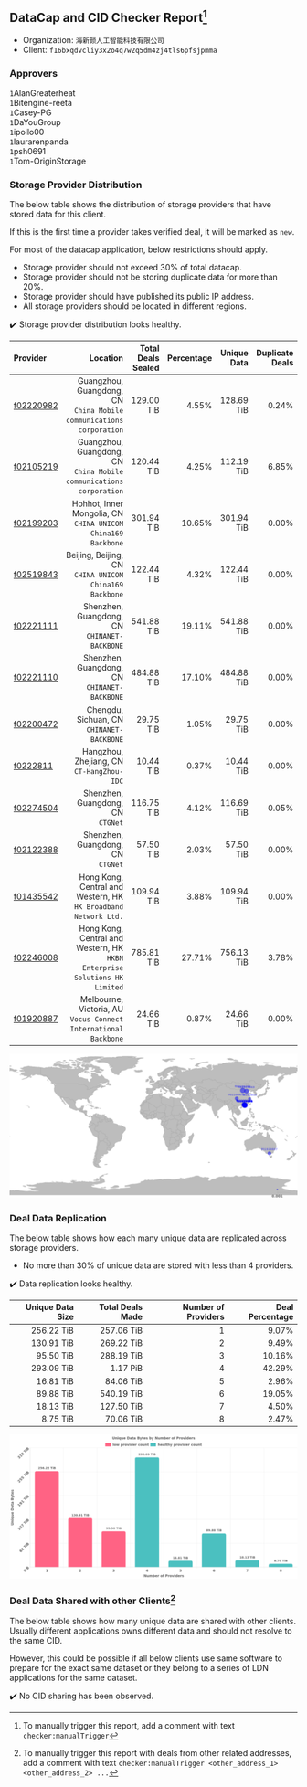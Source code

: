 ## DataCap and CID Checker Report[^1]
 - Organization: `海新颜人工智能科技有限公司`
 - Client: `f16bxqdvcliy3x2o4q7w2q5dm4zj4tls6pfsjpmma`
### Approvers
`1`AlanGreaterheat<br/>`1`Bitengine-reeta<br/>`1`Casey-PG<br/>`1`DaYouGroup<br/>`1`ipollo00<br/>`1`laurarenpanda<br/>`1`psh0691<br/>`1`Tom-OriginStorage

### Storage Provider Distribution
The below table shows the distribution of storage providers that have stored data for this client.

If this is the first time a provider takes verified deal, it will be marked as `new`.

For most of the datacap application, below restrictions should apply.
 - Storage provider should not exceed 30% of total datacap.
 - Storage provider should not be storing duplicate data for more than 20%.
 - Storage provider should have published its public IP address.
 - All storage providers should be located in different regions.

✔️ Storage provider distribution looks healthy.

| Provider                                              |                                                                      Location | Total Deals Sealed | Percentage | Unique Data | Duplicate Deals |
| :---------------------------------------------------- | ----------------------------------------------------------------------------: | -----------------: | ---------: | ----------: | --------------: |
| [f02220982](https://filfox.info/en/address/f02220982) |        Guangzhou, Guangdong, CN<br/>`China Mobile communications corporation` |         129.00 TiB |      4.55% |  128.69 TiB |           0.24% |
| [f02105219](https://filfox.info/en/address/f02105219) |        Guangzhou, Guangdong, CN<br/>`China Mobile communications corporation` |         120.44 TiB |      4.25% |  112.19 TiB |           6.85% |
| [f02199203](https://filfox.info/en/address/f02199203) |               Hohhot, Inner Mongolia, CN<br/>`CHINA UNICOM China169 Backbone` |         301.94 TiB |     10.65% |  301.94 TiB |           0.00% |
| [f02519843](https://filfox.info/en/address/f02519843) |                     Beijing, Beijing, CN<br/>`CHINA UNICOM China169 Backbone` |         122.44 TiB |      4.32% |  122.44 TiB |           0.00% |
| [f02221111](https://filfox.info/en/address/f02221111) |                               Shenzhen, Guangdong, CN<br/>`CHINANET-BACKBONE` |         541.88 TiB |     19.11% |  541.88 TiB |           0.00% |
| [f02221110](https://filfox.info/en/address/f02221110) |                               Shenzhen, Guangdong, CN<br/>`CHINANET-BACKBONE` |         484.88 TiB |     17.10% |  484.88 TiB |           0.00% |
| [f02200472](https://filfox.info/en/address/f02200472) |                                  Chengdu, Sichuan, CN<br/>`CHINANET-BACKBONE` |          29.75 TiB |      1.05% |   29.75 TiB |           0.00% |
| [f0222811](https://filfox.info/en/address/f0222811)   |                                  Hangzhou, Zhejiang, CN<br/>`CT-HangZhou-IDC` |          10.44 TiB |      0.37% |   10.44 TiB |           0.00% |
| [f02274504](https://filfox.info/en/address/f02274504) |                                          Shenzhen, Guangdong, CN<br/>`CTGNet` |         116.75 TiB |      4.12% |  116.69 TiB |           0.05% |
| [f02122388](https://filfox.info/en/address/f02122388) |                                          Shenzhen, Guangdong, CN<br/>`CTGNet` |          57.50 TiB |      2.03% |   57.50 TiB |           0.00% |
| [f01435542](https://filfox.info/en/address/f01435542) |            Hong Kong, Central and Western, HK<br/>`HK Broadband Network Ltd.` |         109.94 TiB |      3.88% |  109.94 TiB |           0.00% |
| [f02246008](https://filfox.info/en/address/f02246008) | Hong Kong, Central and Western, HK<br/>`HKBN Enterprise Solutions HK Limited` |         785.81 TiB |     27.71% |  756.13 TiB |           3.78% |
| [f01920887](https://filfox.info/en/address/f01920887) |            Melbourne, Victoria, AU<br/>`Vocus Connect International Backbone` |          24.66 TiB |      0.87% |   24.66 TiB |           0.00% |

<img src="https://raw.githubusercontent.com/data-preservation-programs/filplus-checker-assets/main/filecoin-project/filecoin-plus-large-datasets/issues/2118/1694585700889.png"/>

### Deal Data Replication
The below table shows how each many unique data are replicated across storage providers.

- No more than 30% of unique data are stored with less than 4 providers.

✔️ Data replication looks healthy.

| Unique Data Size | Total Deals Made | Number of Providers | Deal Percentage |
| ---------------: | ---------------: | ------------------: | --------------: |
|       256.22 TiB |       257.06 TiB |                   1 |           9.07% |
|       130.91 TiB |       269.22 TiB |                   2 |           9.49% |
|        95.50 TiB |       288.19 TiB |                   3 |          10.16% |
|       293.09 TiB |         1.17 PiB |                   4 |          42.29% |
|        16.81 TiB |        84.06 TiB |                   5 |           2.96% |
|        89.88 TiB |       540.19 TiB |                   6 |          19.05% |
|        18.13 TiB |       127.50 TiB |                   7 |           4.50% |
|         8.75 TiB |        70.06 TiB |                   8 |           2.47% |

<img src="https://raw.githubusercontent.com/data-preservation-programs/filplus-checker-assets/main/filecoin-project/filecoin-plus-large-datasets/issues/2118/1694585701999.png"/>

### Deal Data Shared with other Clients[^3]
The below table shows how many unique data are shared with other clients.
Usually different applications owns different data and should not resolve to the same CID.

However, this could be possible if all below clients use same software to prepare for the exact same dataset or they belong to a series of LDN applications for the same dataset.

✔️ No CID sharing has been observed.

[^1]: To manually trigger this report, add a comment with text `checker:manualTrigger`

[^2]: Deals from those addresses are combined into this report as they are specified with `checker:manualTrigger`

[^3]: To manually trigger this report with deals from other related addresses, add a comment with text `checker:manualTrigger <other_address_1> <other_address_2> ...`
